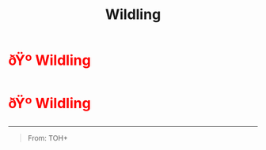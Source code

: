 ﻿---
lang: en-US
title: Wildling
prev: Warlock
next: 
---
# <font color="red">ðŸº <b>Wildling</b></font> <Badge text="Concealing" type="tip" vertical="middle"/>
# <font color="red">ðŸº <b>Wildling</b></font> <Badge text="Concealing" type="tip" vertical="middle"/>
---

> From: TOH+

